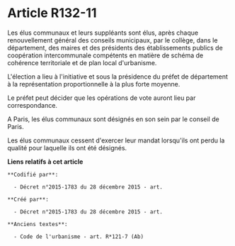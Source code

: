 # Article R132-11

Les élus communaux et leurs suppléants sont élus, après chaque renouvellement général des conseils municipaux, par le
collège, dans le département, des maires et des présidents des établissements publics de coopération intercommunale
compétents en matière de schéma de cohérence territoriale et de plan local d'urbanisme.

L'élection a lieu à l'initiative et sous la présidence du préfet de département à la représentation proportionnelle à la plus
forte moyenne.

Le préfet peut décider que les opérations de vote auront lieu par correspondance.

A Paris, les élus communaux sont désignés en son sein par le conseil de Paris.

Les élus communaux cessent d'exercer leur mandat lorsqu'ils ont perdu la qualité pour laquelle ils ont été désignés.

**Liens relatifs à cet article**

	**Codifié par**:

	  - Décret n°2015-1783 du 28 décembre 2015 - art.

	**Créé par**:

	  - Décret n°2015-1783 du 28 décembre 2015 - art.

	**Anciens textes**:

	  - Code de l'urbanisme - art. R*121-7 (Ab)
